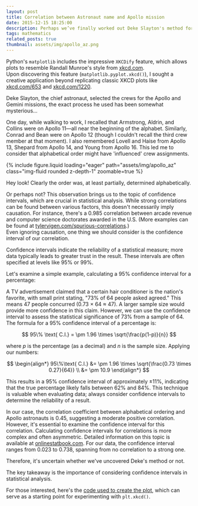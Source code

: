```yaml
---
layout: post
title: Correlation between Astronaut name and Apollo mission
date: 2015-12-15 18:25:00
description: Perhaps we’ve finally worked out Deke Slayton's method for choosing the Apollo crews, basing it on alphabetical order…
tags: mathematics
related_posts: true
thumbnail: assets/img/apollo_az.png
---
```

Python's `matplotlib` includes the impressive `XKCDify` feature, which allows plots to resemble Randall Munroe's style from [xkcd.com](https://xkcd.com).  
Upon discovering this feature (`matplotlib.pyplot.xkcd()`), I sought a creative application beyond replicating classic XKCD plots like [xkcd.com/653](https://xkcd.com/653) and [xkcd.com/1220](https://xkcd.com/1220).

Deke Slayton, the chief astronaut, selected the crews for the Apollo and Gemini missions, the exact process he used has been somewhat mysterious...

One day, while walking to work, I recalled that Armstrong, Aldrin, and Collins were on Apollo 11—all near the beginning of the alphabet. Similarly, Conrad and Bean were on Apollo 12 (though I couldn't recall the third crew member at that moment). I also remembered Lovell and Haise from Apollo 13, Shepard from Apollo 14, and Young from Apollo 16. This led me to consider that alphabetical order might have 'influenced' crew assignments.

<div class="row mt-3">
    <div class="col-sm mt-3 mt-md-0">
        {% include figure.liquid loading="eager" path="assets/img/apollo_az" class="img-fluid rounded z-depth-1" zoomable=true %}
    </div>
</div>

Hey look! Clearly the order was, at least partially, determined alphabetically.

Or perhaps not? This observation brings us to the topic of confidence intervals, which are crucial in statistical analysis. While strong correlations can be found between various factors, this doesn't necessarily imply causation. For instance, there's a 0.985 correlation between arcade revenue and computer science doctorates awarded in the U.S. (More examples can be found at [tylervigen.com/spurious-correlations](https://tylervigen.com/spurious-correlations).)  
Even ignoring causation, one thing we should consider is the confidence interval of our correlation.

Confidence intervals indicate the reliability of a statistical measure; more data typically leads to greater trust in the result. These intervals are often specified at levels like 95% or 99%.

Let's examine a simple example, calculating a 95% confidence interval for a percentage:

A TV advertisement claimed that a certain hair conditioner is the nation's favorite, with small print stating, "73% of 64 people asked agreed." This means 47 people concurred (0.73 × 64 ≈ 47). A larger sample size would provide more confidence in this claim. However, we can use the confidence interval to assess the statistical significance of 73% from a sample of 64. The formula for a 95% confidence interval of a percentage is:

$$
95\% \text{ C.I.} = \pm 1.96 \times \sqrt{\frac{p(1-p)}{n}}
$$

where $p$ is the percentage (as a decimal) and $n$ is the sample size. Applying our numbers:

$$
\begin{align*}
95\%\text{ C.I.} &= \pm 1.96 \times \sqrt{\frac{0.73 \times 0.27}{64}} \\
&= \pm 10.9
\end{align*}
$$

This results in a 95% confidence interval of approximately $\pm$11%, indicating that the true percentage likely falls between 62% and 84%. This technique is valuable when evaluating data; always consider confidence intervals to determine the reliability of a result.

In our case, the correlation coefficient between alphabetical ordering and Apollo astronauts is 0.45, suggesting a moderate positive correlation. However, it's essential to examine the confidence interval for this correlation. Calculating confidence intervals for correlations is more complex and often asymmetric. Detailed information on this topic is available at [onlinestatbook.com](https://onlinestatbook.com/2/estimation/correlation_ci.html). For our data, the confidence interval ranges from 0.023 to 0.738, spanning from no correlation to a strong one.  

Therefore, it's uncertain whether we've uncovered Deke's method or not.

The key takeaway is the importance of considering confidence intervals in statistical analysis.

For those interested, here's the [code used to create the plot](https://seanelvidge.com/apollonumbers/apollo_correlation_code.py), which can serve as a starting point for experimenting with `plt.xkcd()`.

